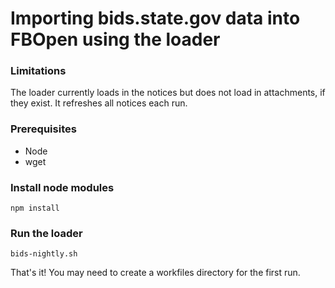 # Importing bids.state.gov data into FBOpen using the loader

### Limitations
The loader currently loads in the notices but does not load in attachments, if they exist. It refreshes all notices each run.

### Prerequisites
* Node
* wget

### Install node modules
`npm install`

### Run the loader
`bids-nightly.sh`

That's it! You may need to create a workfiles directory for the first run. 
